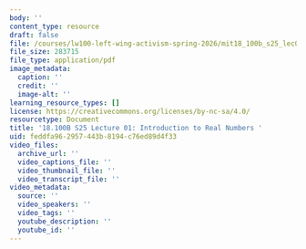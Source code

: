 ```yaml
---
body: ''
content_type: resource
draft: false
file: /courses/lw100-left-wing-activism-spring-2026/mit18_100b_s25_lec01.pdf
file_size: 283715
file_type: application/pdf
image_metadata:
  caption: ''
  credit: ''
  image-alt: ''
learning_resource_types: []
license: https://creativecommons.org/licenses/by-nc-sa/4.0/
resourcetype: Document
title: '18.100B S25 Lecture 01: Introduction to Real Numbers '
uid: feddfa96-2957-443b-8194-c76ed89d4f33
video_files:
  archive_url: ''
  video_captions_file: ''
  video_thumbnail_file: ''
  video_transcript_file: ''
video_metadata:
  source: ''
  video_speakers: ''
  video_tags: ''
  youtube_description: ''
  youtube_id: ''
---
```

